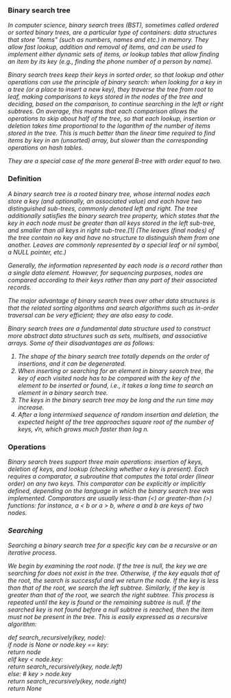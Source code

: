 <b><h3>Binary search tree</h3></b>

<i>In computer science, binary search trees (BST), sometimes called ordered or sorted binary trees, are a particular type of containers: data structures that store "items" (such as numbers, names and etc.) in memory. They allow fast lookup, addition and removal of items, and can be used to implement either dynamic sets of items, or lookup tables that allow finding an item by its key (e.g., finding the phone number of a person by name).

Binary search trees keep their keys in sorted order, so that lookup and other operations can use the principle of binary search: when looking for a key in a tree (or a place to insert a new key), they traverse the tree from root to leaf, making comparisons to keys stored in the nodes of the tree and deciding, based on the comparison, to continue searching in the left or right subtrees. On average, this means that each comparison allows the operations to skip about half of the tree, so that each lookup, insertion or deletion takes time proportional to the logarithm of the number of items stored in the tree. This is much better than the linear time required to find items by key in an (unsorted) array, but slower than the corresponding operations on hash tables.

They are a special case of the more general B-tree with order equal to two.</i>

<b><h3>Definition</h3></b>

<i>A binary search tree is a rooted binary tree, whose internal nodes each store a key (and optionally, an associated value) and each have two distinguished sub-trees, commonly denoted left and right. The tree additionally satisfies the binary search tree property, which states that the key in each node must be greater than all keys stored in the left sub-tree, and smaller than all keys in right sub-tree.[1] (The leaves (final nodes) of the tree contain no key and have no structure to distinguish them from one another. Leaves are commonly represented by a special leaf or nil symbol, a NULL pointer, etc.)

Generally, the information represented by each node is a record rather than a single data element. However, for sequencing purposes, nodes are compared according to their keys rather than any part of their associated records.

The major advantage of binary search trees over other data structures is that the related sorting algorithms and search algorithms such as in-order traversal can be very efficient; they are also easy to code.

Binary search trees are a fundamental data structure used to construct more abstract data structures such as sets, multisets, and associative arrays. Some of their disadvantages are as follows:

<ol><li>The shape of the binary search tree totally depends on the order of insertions, and it can be degenerated.</li>
<li>When inserting or searching for an element in binary search tree, the key of each visited node has to be compared with the key of the element to be inserted or found, i.e., it takes a long time to search an element in a binary search tree.</li>
<li>The keys in the binary search tree may be long and the run time may increase.</li>
<li>After a long intermixed sequence of random insertion and deletion, the expected height of the tree approaches square root of the number of keys, √n, which grows much faster than log n.</li></ol></i>

<b><h3>Operations</h3></b>

<i>Binary search trees support three main operations: insertion of keys, deletion of keys, and lookup (checking whether a key is present). Each requires a comparator, a subroutine that computes the total order (linear order) on any two keys. This comparator can be explicitly or implicitly defined, depending on the language in which the binary search tree was implemented. Comparators are usually less-than (<) or greater-than (>) functions: for instance, a < b or a > b, where a and b are keys of two nodes.<i>

<b><h3>Searching</h3></b>

<i>Searching a binary search tree for a specific key can be a recursive or an iterative process.

We begin by examining the root node. If the tree is null, the key we are searching for does not exist in the tree. Otherwise, if the key equals that of the root, the search is successful and we return the node. If the key is less than that of the root, we search the left subtree. Similarly, if the key is greater than that of the root, we search the right subtree. This process is repeated until the key is found or the remaining subtree is null. If the searched key is not found before a null subtree is reached, then the item must not be present in the tree. This is easily expressed as a recursive algorithm:</i>

 def search_recursively(key, node):</br>
     if node is None or node.key == key:</br>
        return node</br>
    elif key < node.key:</br>
         return search_recursively(key, node.left)</br>
    else:  # key > node.key</br>
         return search_recursively(key, node.right)</br>
     return None</br>
